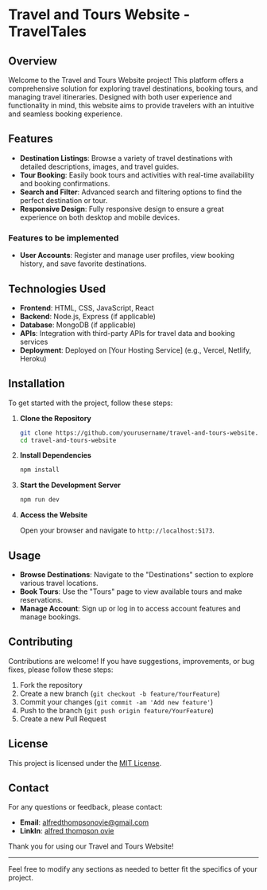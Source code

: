 # Travel and Tours Website - TravelTales

## Overview

Welcome to the Travel and Tours Website project! This platform offers a comprehensive solution for exploring travel destinations, booking tours, and managing travel itineraries. Designed with both user experience and functionality in mind, this website aims to provide travelers with an intuitive and seamless booking experience.

## Features

- **Destination Listings**: Browse a variety of travel destinations with detailed descriptions, images, and travel guides.
- **Tour Booking**: Easily book tours and activities with real-time availability and booking confirmations.
- **Search and Filter**: Advanced search and filtering options to find the perfect destination or tour.
- **Responsive Design**: Fully responsive design to ensure a great experience on both desktop and mobile devices.

### Features to be implemented
- **User Accounts**: Register and manage user profiles, view booking history, and save favorite destinations.

## Technologies Used

- **Frontend**: HTML, CSS, JavaScript, React
- **Backend**: Node.js, Express (if applicable)
- **Database**: MongoDB (if applicable)
- **APIs**: Integration with third-party APIs for travel data and booking services
- **Deployment**: Deployed on [Your Hosting Service] (e.g., Vercel, Netlify, Heroku)

## Installation

To get started with the project, follow these steps:

1. **Clone the Repository**

   ```bash
   git clone https://github.com/yourusername/travel-and-tours-website.git
   cd travel-and-tours-website
   ```

2. **Install Dependencies**

   ```bash
   npm install
   ```

3. **Start the Development Server**

   ```bash
   npm run dev
   ```

4. **Access the Website**

   Open your browser and navigate to `http://localhost:5173`.

## Usage

- **Browse Destinations**: Navigate to the "Destinations" section to explore various travel locations.
- **Book Tours**: Use the "Tours" page to view available tours and make reservations.
- **Manage Account**: Sign up or log in to access account features and manage bookings.

## Contributing

Contributions are welcome! If you have suggestions, improvements, or bug fixes, please follow these steps:

1. Fork the repository
2. Create a new branch (`git checkout -b feature/YourFeature`)
3. Commit your changes (`git commit -am 'Add new feature'`)
4. Push to the branch (`git push origin feature/YourFeature`)
5. Create a new Pull Request

## License

This project is licensed under the [MIT License](LICENSE).

## Contact

For any questions or feedback, please contact:

- **Email**: alfredthompsonovie@gmail.com
- **LinkIn**: [alfred thompson ovie](https://github.com/yourusername)

Thank you for using our Travel and Tours Website!

---

Feel free to modify any sections as needed to better fit the specifics of your project.